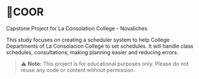 # 📅COOR

Capstone Project for La Consolation College - Novaliches

This study focuses on creating a scheduler system to help College Departments of La Consolacion College to set schedules. It will handle class schedules, consultations, making planning easier and reducing errors.

> ⚠️ **Note:** This project is for educational purposes only. Please do not reuse any code or content without permission.
